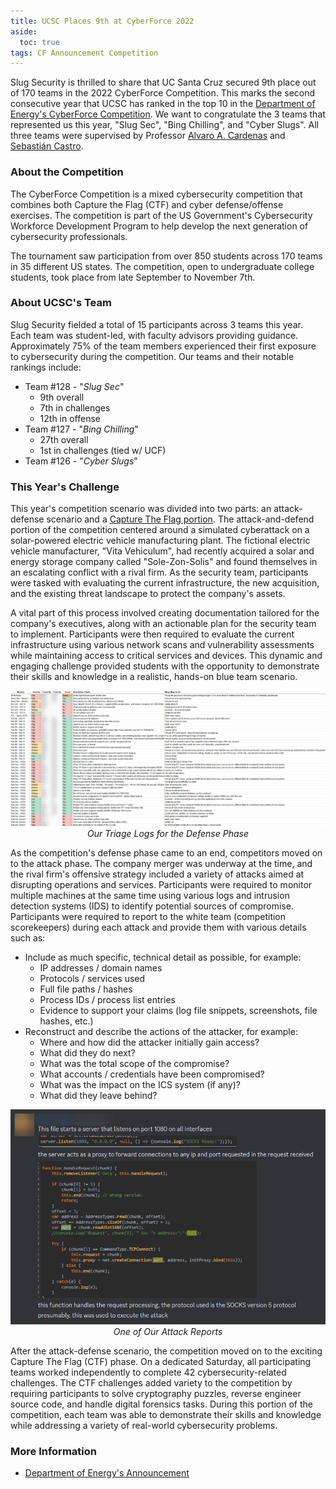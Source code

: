 ```yaml
---
title: UCSC Places 9th at CyberForce 2022
aside:
  toc: true
tags: CF Announcement Competition
---
```


Slug Security is thrilled to share that UC Santa Cruz secured 9th place out of 170 teams in the 2022 CyberForce Competition. This marks the second consecutive year that UCSC has ranked in the top 10 in the [Department of Energy's CyberForce Competition](https://cyberforce.energy.gov/). We want to congratulate the 3 teams that represented us this year, "Slug Sec", "Bing Chilling", and "Cyber Slugs". All three teams were supervised by Professor [Alvaro A. Cardenas](https://users.soe.ucsc.edu/~alacarde/) and [Sebastián Castro](https://twitter.com/r4wd3r).

### About the Competition
The CyberForce Competition is a mixed cybersecurity competition that combines both Capture the Flag (CTF) and cyber defense/offense exercises. The competition is part of the US Government's Cybersecurity Workforce Development Program to help develop the next generation of cybersecurity professionals.

The tournament saw participation from over 850 students across 170 teams in 35 different US states. The competition, open to undergraduate college students, took place from late September to November 7th.
### About UCSC's Team
Slug Security fielded a total of 15 participants across 3 teams this year. Each team was student-led, with faculty advisors providing guidance. Approximately 75% of the team members experienced their first exposure to cybersecurity during the competition. Our teams and their notable rankings include:

- Team #128 - "*Slug Sec*"
	* 9th overall
	* 7th in challenges
	* 12th in offense
- Team #127 - "*Bing Chilling*"
	* 27th overall
	* 1st in challenges (tied w/ UCF)
- Team #126 - "*Cyber Slugs*" 

### This Year's Challenge
This year's competition scenario was divided into two parts: an attack-defense scenario and a [Capture The Flag portion](/faqs#what-is-a-ctf-competition). The attack-and-defend portion of the competition centered around a simulated cyberattack on a solar-powered electric vehicle manufacturing plant. The fictional electric vehicle manufacturer, "Vita Vehiculum", had recently acquired a solar and energy storage company called "Sole-Zon-Solis" and found themselves in an escalating conflict with a rival firm. As the security team, participants were tasked with evaluating the current infrastructure, the new acquisition, and the existing threat landscape to protect the company's assets.

A vital part of this process involved creating documentation tailored for the company's executives, along with an actionable plan for the security team to implement. Participants were then required to evaluate the current infrastructure using various network scans and vulnerability assessments while maintaining access to critical services and devices. This dynamic and engaging challenge provided students with the opportunity to demonstrate their skills and knowledge in a realistic, hands-on blue team scenario.

<div style="text-align: center">
	<img 
		src="/assets/images/posts/cyberforce2022/example_triage.png"
		alt="Example Security Report"
		class="rounded"
	>
	<br>
	<i>Our Triage Logs for the Defense Phase</i>
</div>

As the competition's defense phase came to an end, competitors moved on to the attack phase. The company merger was underway at the time, and the rival firm's offensive strategy included a variety of attacks aimed at disrupting operations and services. Participants were required to monitor multiple machines at the same time using various logs and intrusion detection systems (IDS) to identify potential sources of compromise. Participants were required to report to the white team (competition scorekeepers) during each attack and provide them with various details such as:

* Include as much specific, technical detail as possible, for example:
	- IP addresses / domain names
	- Protocols / services used
	- Full file paths / hashes
	- Process IDs / process list entries
	- Evidence to support your claims (log file snippets, screenshots, file hashes, etc.)
* Reconstruct and describe the actions of the attacker, for example:
	- Where and how did the attacker initially gain access?
	- What did they do next?
	- What was the total scope of the compromise?
	- What accounts / credentials have been compromised?
	- What was the impact on the ICS system (if any)?
	- What did they leave behind?

<div style="text-align: center">
	<img 
		src="/assets/images/posts/cyberforce2022/example_attack.png"
		alt="Example Attack Report"
		class="rounded"
	>
	<br>
	<i>One of Our Attack Reports</i>
</div>

After the attack-defense scenario, the competition moved on to the exciting Capture The Flag (CTF) phase. On a dedicated Saturday, all participating teams worked independently to complete 42 cybersecurity-related challenges. The CTF challenges added variety to the competition by requiring participants to solve cryptography puzzles, reverse engineer source code, and handle digital forensics tasks. During this portion of the competition, each team was able to demonstrate their skills and knowledge while addressing a variety of real-world cybersecurity problems.

### More Information
- [Department of Energy's Announcement](https://www.energy.gov/ceser/articles/doe-announces-winners-2022-cyberforce-competitionr)